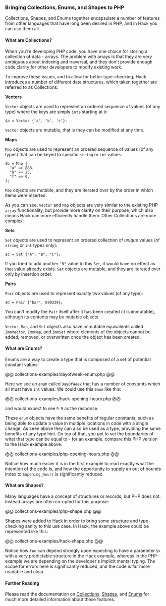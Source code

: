 ### Bringing Collections, Enums, and Shapes to PHP

Collections, Shapes, and Enums together encapsulate a number of features from other languages that have long been desired in PHP, and in Hack you can use them all.

#### What are Collections?

When you're developing PHP code, you have one choice for storing a collection of data - arrays. The problem with arrays is that they are very ambiguous about indexing and traversal, and they don't provide enough code clarity for other developers to modify existing work. 

To improve these issues, and to allow for better type-checking, Hack introduces a number of different data structures, which taken together are referred to as Collections:

**Vectors**

`Vector` objects are used to represent an ordered sequence of values (of any type) where the keys are simply `int`s starting at `0`:

```
$a = Vector {'a', 'b', 'c'};
```

`Vector` objects are mutable, that is they can be modified at any time.
   
**Maps**

`Map` objects are used to represent an ordered sequence of values (of any types) that can be keyed to specific `string` or `int` values:

```
$b = Map {
  "a" => 888, 
  "b" => 23, 
  "f" => 0,
};
```

`Map` objects are mutable, and they are iterated over by the order in which items were inserted. 
  
As you can see, `Vector` and `Map` objects are very similar to the existing PHP `array` functionality, but provide more clarity on their purpose, which also means Hack can more efficiently handle them. Other Collections are more complex:
  
**Sets**

`Set` objects are used to represent an ordered collection of *unique* values (of `string` or `int` types only):

```
$c = Set {"A", "B", "C"};
```

If you tried to add another `"B"` value to this `Set`, it would have no effect as that value already exists. `Set` objects are mutable, and they are iterated over only by insertion order.
  
**Pairs**

`Pair` objects are used to represent exactly two values (of any type):

```
$d = Pair {"bar", 898339};
```

You can't modify the `Pair` itself after it has been created (it is immutable), although its contents may be mutable objects.
  
  
`Vector`, `Map`, and `Set` objects also have immutable equivalents called `ImmVector`, `ImmMap`, and `ImmSet` where elements of the objects cannot be added, removed, or overwritten once the object has been created. 


#### What are Enums?

Enums are a way to create a type that is composed of a set of potential constant values:

@@ collections-examples/dayofweek-enum.php @@

Here we see an `enum` called `DayOfWeek` that has a number of constants which all must have `int` values. We could use this `enum` like this:

@@ collections-examples/hack-opening-hours.php @@

and would expect to see `9-9` as the response. 

These `enum` objects have the same benefits of regular constants, such as being able to update a value in multiple locations in code with a single change. As seen above they can also be used as a type, providing the same benefits of any type hint. On top of that, you get to set the boundaries of what that type can be equal to - for an example, compare this PHP version to the Hack example above:

@@ collections-examples/php-opening-hours.php @@

Notice how much easier it is in the first example to read exactly what the intention of the code is, and how the opportunity to supply an out of bounds index to `$opening_hours` is significantly reduced.


#### What are Shapes?

Many languages have a concept of structures or records, but PHP does not. Instead arrays are often co-opted for this purpose:

@@ collections-examples/php-shape.php @@

Shapes were added to Hack in order to bring some structure and type-checking sanity to this use case. In Hack, the example above could be represented like this:

@@ collections-examples/hack-shape.php @@

Notice how `foo` can depend strongly upon expecting to have a parameter `$x` with a very predictable structure in the Hack example, whereas in the PHP example we are depending on the developer's implicit mental typing. The scope for errors here is significantly reduced, and the code is far more readable and clear.

#### Further Reading

Please read the documentation on [Collections](../collections/introduction.md), [Shapes](../shapes/introduction.md), and [Enums](../enums/introduction.md) for much more detailed information about these features.
